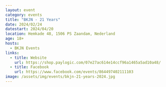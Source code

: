 ```yaml
---
layout: event
category: events
title: "BKJN - 21 Years"
date: 2024/02/24
datestart: 2024/04/20
location: Hemkade 48, 1506 PS Zaandam, Nederland
age: 18+
hosts:
  - BKJN Events
links:
  - title: Website
    url: https://shop.paylogic.com/07e27ac614e14ccf96a1465a5ad10a48/
  - title: Facebook
    url: https://www.facebook.com/events/864497402111103
image: /assets/img/events/bkjn-21-years-2024.jpg
---
```

